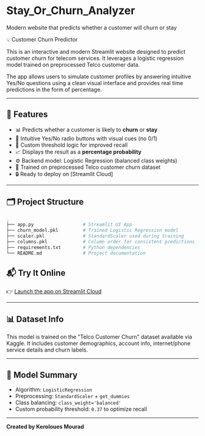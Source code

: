 # Stay_Or_Churn_Analyzer
Modern website that predicts whether a customer will churn or stay 

💡 Customer Churn Predictor

This is an interactive and modern Streamlit website designed to predict customer churn for telecom services.
It leverages a logistic regression model trained on preprocessed Telco customer data.

The app allows users to simulate customer profiles by answering intuitive Yes/No questions using a clean visual interface and provides real time predictions in the form of percentage.

---

## 🚀 Features


- 📊 Predicts whether a customer is likely to **churn** or **stay**
- 🎨 Intuitive Yes/No radio buttons with visual cues (no 0/1)
- 🎯 Custom threshold logic for improved recall
- 📈 Displays the result as a **percentage probability**
- ⚙️ Backend model: Logistic Regression (balanced class weights)
- 🧠 Trained on preprocessed Telco customer churn dataset
- 🔒 Ready to deploy on [Streamlit Cloud]

---

## 🗂️ Project Structure

```bash
.
├── app.py                  # Streamlit UI App
├── churn_model.pkl         # Trained Logistic Regression model
├── scaler.pkl              # StandardScaler used during training
├── columns.pkl             # Column order for consistent predictions
├── requirements.txt        # Python dependencies
└── README.md               # Project documentation
```


## 📬 Try It Online

👉 [Launch the app on Streamlit Cloud](https://share.streamlit.io/yourusername/customer-churn-predictor/main/app.py)

---

## 📊 Dataset Info

This model is trained on the "Telco Customer Churn" dataset available via Kaggle.
It includes customer demographics, account info, internet/phone service details and churn labels.

---

## 🧠 Model Summary

- Algorithm: `LogisticRegression`
- Preprocessing: `StandardScaler` + `get_dummies`
- Class balancing: `class_weight='balanced'`
- Custom probability threshold: `0.37` to optimize recall

---

**Created by Keroloues Mourad**
